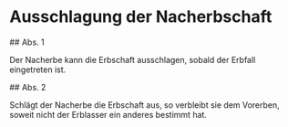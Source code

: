 # Ausschlagung der Nacherbschaft



\#\# Abs. 1

 Der Nacherbe kann die Erbschaft ausschlagen, sobald der Erbfall eingetreten ist.

\#\# Abs. 2

 Schlägt der Nacherbe die Erbschaft aus, so verbleibt sie dem Vorerben, soweit nicht der Erblasser ein anderes bestimmt hat. 

